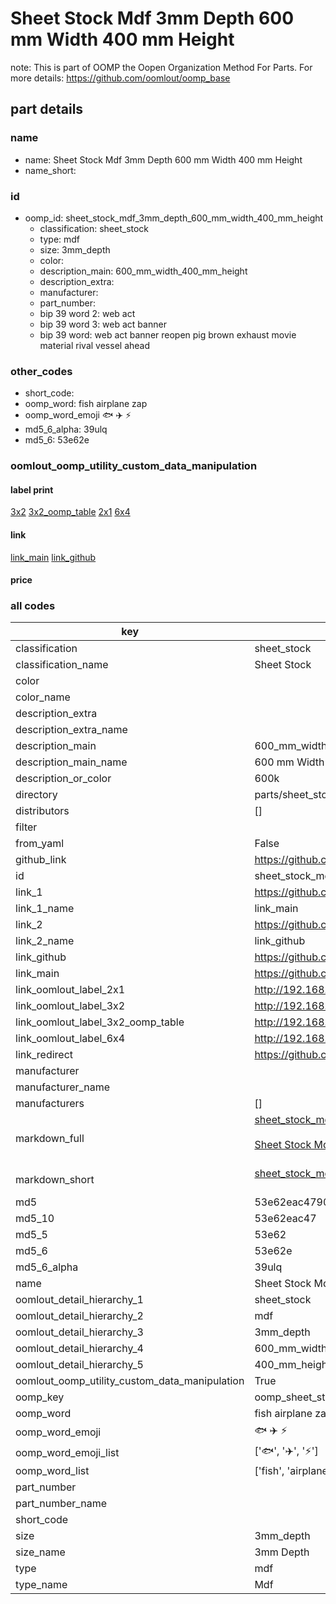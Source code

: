 # Sheet Stock Mdf 3mm Depth 600 mm Width 400 mm Height  

note: This is part of OOMP the Oopen Organization Method For Parts. For more details: https://github.com/oomlout/oomp_base

##  part details
  







### name
* name: Sheet Stock Mdf 3mm Depth 600 mm Width 400 mm Height
* name_short: 
### id
* oomp_id: sheet_stock_mdf_3mm_depth_600_mm_width_400_mm_height
  * classification: sheet_stock
  * type: mdf
  * size: 3mm_depth
  * color: 
  * description_main: 600_mm_width_400_mm_height
  * description_extra: 
  * manufacturer: 
  * part_number: 
  * bip 39 word 2: web act
  * bip 39 word 3: web act banner
  * bip 39 word: web act banner reopen pig brown exhaust movie material rival vessel ahead

### other_codes
* short_code: 
* oomp_word: fish airplane zap
* oomp_word_emoji :fish: :airplane: :zap:
* md5_6_alpha: 39ulq
* md5_6: 53e62e






### oomlout_oomp_utility_custom_data_manipulation
#### label print
[3x2](http://192.168.1.245:1112/?label=oomp%2039ulq)
[3x2_oomp_table](http://192.168.1.108:1112/?label=oomp%2039ulq)
[2x1](http://192.168.1.242:1112/?label=oomp%2039ulq)
[6x4](http://192.168.1.55:1112/?label=oomp%2039ulq)    

#### link

[link_main](https://github.com/oomlout/oomlout_oomp_version_1_messy/tree/main/parts/sheet_stock_mdf_3mm_depth_600_mm_width_400_mm_height) [link_github](https://github.com/oomlout/oomlout_oomp_version_1_messy/tree/main/parts/sheet_stock_mdf_3mm_depth_600_mm_width_400_mm_height)                             

#### price







### all codes 
| key | value |  
| --- | --- |  
| classification | sheet_stock |  
| classification_name | Sheet Stock |  
| color |  |  
| color_name |  |  
| description_extra |  |  
| description_extra_name |  |  
| description_main | 600_mm_width_400_mm_height |  
| description_main_name | 600 mm Width 400 mm Height |  
| description_or_color | 600k |  
| directory | parts/sheet_stock_mdf_3mm_depth_600_mm_width_400_mm_height |  
| distributors | [] |  
| filter |  |  
| from_yaml | False |  
| github_link | https://github.com/oomlout/oomlout_oomp_part_src/tree/main/parts/sheet_stock_mdf_3mm_depth_600_mm_width_400_mm_height |  
| id | sheet_stock_mdf_3mm_depth_600_mm_width_400_mm_height |  
| link_1 | https://github.com/oomlout/oomlout_oomp_version_1_messy/tree/main/parts/sheet_stock_mdf_3mm_depth_600_mm_width_400_mm_height |  
| link_1_name | link_main |  
| link_2 | https://github.com/oomlout/oomlout_oomp_version_1_messy/tree/main/parts/sheet_stock_mdf_3mm_depth_600_mm_width_400_mm_height |  
| link_2_name | link_github |  
| link_github | https://github.com/oomlout/oomlout_oomp_version_1_messy/tree/main/parts/sheet_stock_mdf_3mm_depth_600_mm_width_400_mm_height |  
| link_main | https://github.com/oomlout/oomlout_oomp_version_1_messy/tree/main/parts/sheet_stock_mdf_3mm_depth_600_mm_width_400_mm_height |  
| link_oomlout_label_2x1 | http://192.168.1.242:1112/?label=oomp%2039ulq |  
| link_oomlout_label_3x2 | http://192.168.1.245:1112/?label=oomp%2039ulq |  
| link_oomlout_label_3x2_oomp_table | http://192.168.1.108:1112/?label=oomp%2039ulq |  
| link_oomlout_label_6x4 | http://192.168.1.55:1112/?label=oomp%2039ulq |  
| link_redirect | https://github.com/oomlout/oomlout_oomp_version_1_messy/tree/main/parts/sheet_stock_mdf_3mm_depth_600_mm_width_400_mm_height |  
| manufacturer |  |  
| manufacturer_name |  |  
| manufacturers | [] |  
| markdown_full | [sheet_stock_mdf_3mm_depth_600_mm_width_400_mm_height](none)<br>[](none)<br>[Sheet Stock Mdf 3Mm Depth 600 Mm Width 400 Mm Height](none)<br><br> |  
| markdown_short | [sheet_stock_mdf_3mm_depth_600_mm_width_400_mm_height](none)<br><br> |  
| md5 | 53e62eac4790e9ec74524b6624809fc6 |  
| md5_10 | 53e62eac47 |  
| md5_5 | 53e62 |  
| md5_6 | 53e62e |  
| md5_6_alpha | 39ulq |  
| name | Sheet Stock Mdf 3mm Depth 600 mm Width 400 mm Height |  
| oomlout_detail_hierarchy_1 | sheet_stock |  
| oomlout_detail_hierarchy_2 | mdf |  
| oomlout_detail_hierarchy_3 | 3mm_depth |  
| oomlout_detail_hierarchy_4 | 600_mm_width |  
| oomlout_detail_hierarchy_5 | 400_mm_height |  
| oomlout_oomp_utility_custom_data_manipulation | True |  
| oomp_key | oomp_sheet_stock_mdf_3mm_depth_600_mm_width_400_mm_height |  
| oomp_word | fish airplane zap |  
| oomp_word_emoji | :fish: :airplane: :zap: |  
| oomp_word_emoji_list | [':fish:', ':airplane:', ':zap:'] |  
| oomp_word_list | ['fish', 'airplane', 'zap'] |  
| part_number |  |  
| part_number_name |  |  
| short_code |  |  
| size | 3mm_depth |  
| size_name | 3mm Depth |  
| type | mdf |  
| type_name | Mdf |  
